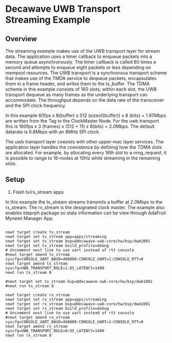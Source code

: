 <!--
#
# Licensed to the Apache Software Foundation (ASF) under one
# or more contributor license agreements.  See the NOTICE file
# distributed with this work for additional information
# regarding copyright ownership.  The ASF licenses this file
# to you under the Apache License, Version 2.0 (the
# "License"); you may not use this file except in compliance
# with the License.  You may obtain a copy of the License at
#
# http://www.apache.org/licenses/LICENSE-2.0
#
# Unless required by applicable law or agreed to in writing,
# software distributed under the License is distributed on an
# "AS IS" BASIS, WITHOUT WARRANTIES OR CONDITIONS OF ANY
#  KIND, either express or implied.  See the License for the
# specific language governing permissions and limitations
# under the License.
#
-->

# Decawave UWB Transport Streaming Example


## Overview

The streaming example makes use of the UWB transport layer for stream data. The application uses a timer callback to enqueue packets into a memory queue asynchronously. The timer callback is called 60 times a second and attempts to enqueue eight packets or less depending on mempool resources. The UWB transport is a synchronous transport scheme that makes use of the TMDA service to dequeue packets, encapsulates them in a frame header, and writes them to the tx_buffer. The TDMA scheme in this example consists of 160 slots; within each slot, the UWB transport dequeue as many frames as the underlying transport can accommodate. The throughput depends on the data rate of the transceiver and the SPI clock frequency.

In this example 60fps x 8(buffer) x 512 (sizeof(buffer)) x 8 (bits) = 1.97Mbps are written from the Tag to the ClockMaster Node. For the uwb transport  this is 160fps x 3 (frames) x (512 + 11) x  8(bits) = 2.0Mbps. The default datarate is 6.8Mbps with an 8MHz SPI clock.

The uwb transport layer coexists with other upper-mac layer services. The application layer handles the coexistence by defining how the TDMA slots are allocated. For example, by allocating every 16th slot to a nrng_request, it is possible to range to 16-nodes at 10Hz while streaming in the remaining slots. 

## Setup

1. Flash tx/rx_stream apps 

In this example the tx_stream streams transmits a buffer at 2.0Mbps to the rx_stream. The rx_stream is the designated clock master. The example also enables bleprph package so stats information can be view through AdaFruit Mynewt Manager App. 


```no-highlight

newt target create tx_stream
newt target set tx_stream app=apps/streaming
newt target set tx_stream bsp=@decawave-uwb-core/hw/bsp/dwm1001
newt target set tx_stream build_profile=debug
# Uncomment next line to use uart instead of rtt console
#newt target amend tx_stream syscfg=CONSOLE_UART_BAUD=460800:CONSOLE_UART=1:CONSOLE_RTT=0
newt target amend tx_stream syscfg=UWB_TRANSPORT_ROLE=1:OS_LATENCY=1400
newt run tx_stream 0

#newt target set tx_stream bsp=@decawave-uwb-core/hw/bsp/dwm1002
#newt run tx_stream 0

newt target create rx_stream
newt target set rx_stream app=apps/streaming
newt target set rx_stream bsp=@decawave-uwb-core/hw/bsp/dwm1001
newt target set rx_stream build_profile=debug
# Uncomment next line to use uart instead of rtt console
#newt target amend rx_stream syscfg=CONSOLE_UART_BAUD=460800:CONSOLE_UART=1:CONSOLE_RTT=0
newt target amend rx_stream syscfg=UWB_TRANSPORT_ROLE=0:OS_LATENCY=1400
newt run rx_stream 0

```

